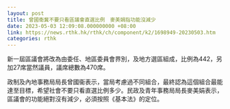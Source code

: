 ```yaml
---
layout: post
title: 曾國衞冀不要只看區議會直選比例　麥美娟指功能沒減少
date: 2023-05-03 12:09:08.000000000 +08:00
link: https://news.rthk.hk/rthk/ch/component/k2/1698949-20230503.htm
categories: rthk
---
```


新一屆區議會將改為由委任、地區委員會界別，及地方選區組成，比例為442，另加27席當然議員，議席總數為470席。

政制及內地事務局局長曾國衞表示，當局考慮過不同組合，最終認為這個組合最能達至目標，希望社會不要只看直選比例多少。民政及青年事務局局長麥美娟表示，區議會的功能絕對沒有減少，必須按照《基本法》的定位。

